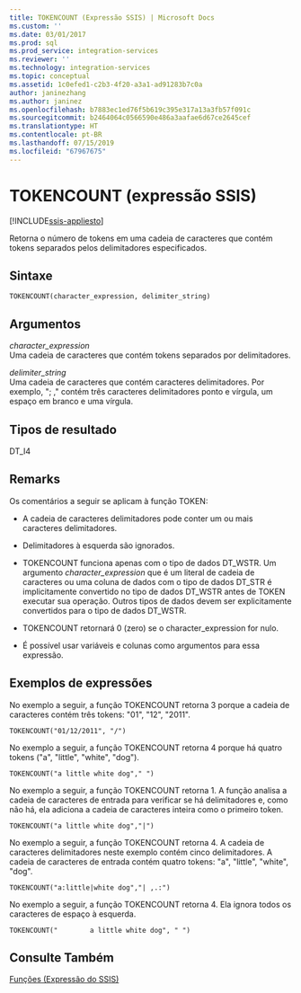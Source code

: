 ```yaml
---
title: TOKENCOUNT (Expressão SSIS) | Microsoft Docs
ms.custom: ''
ms.date: 03/01/2017
ms.prod: sql
ms.prod_service: integration-services
ms.reviewer: ''
ms.technology: integration-services
ms.topic: conceptual
ms.assetid: 1c0efed1-c2b3-4f20-a3a1-ad91283b7c0a
author: janinezhang
ms.author: janinez
ms.openlocfilehash: b7883ec1ed76f5b619c395e317a13a3fb57f091c
ms.sourcegitcommit: b2464064c0566590e486a3aafae6d67ce2645cef
ms.translationtype: HT
ms.contentlocale: pt-BR
ms.lasthandoff: 07/15/2019
ms.locfileid: "67967675"
---
```

# <a name="tokencount-ssis-expression"></a>TOKENCOUNT (expressão SSIS)

[!INCLUDE[ssis-appliesto](../../includes/ssis-appliesto-ssvrpluslinux-asdb-asdw-xxx.md)]


  Retorna o número de tokens em uma cadeia de caracteres que contém tokens separados pelos delimitadores especificados.  
  
## <a name="syntax"></a>Sintaxe  
  
```  
TOKENCOUNT(character_expression, delimiter_string)  
```  
  
## <a name="arguments"></a>Argumentos  
 *character_expression*  
 Uma cadeia de caracteres que contém tokens separados por delimitadores.  
  
 *delimiter_string*  
 Uma cadeia de caracteres que contém caracteres delimitadores. Por exemplo, "; ," contém três caracteres delimitadores ponto e vírgula, um espaço em branco e uma vírgula.  
  
## <a name="result-types"></a>Tipos de resultado  
 DT_I4  
  
## <a name="remarks"></a>Remarks  
 Os comentários a seguir se aplicam à função TOKEN:  
  
-   A cadeia de caracteres delimitadores pode conter um ou mais caracteres delimitadores.  
  
-   Delimitadores à esquerda são ignorados.  
  
-   TOKENCOUNT funciona apenas com o tipo de dados DT_WSTR. Um argumento *character_expression* que é um literal de cadeia de caracteres ou uma coluna de dados com o tipo de dados DT_STR é implicitamente convertido no tipo de dados DT_WSTR antes de TOKEN executar sua operação. Outros tipos de dados devem ser explicitamente convertidos para o tipo de dados DT_WSTR.  
  
-   TOKENCOUNT retornará 0 (zero) se o character_expression for nulo.  
  
-   É possível usar variáveis e colunas como argumentos para essa expressão.  
  
## <a name="expression-examples"></a>Exemplos de expressões  
 No exemplo a seguir, a função TOKENCOUNT retorna 3 porque a cadeia de caracteres contém três tokens: "01", "12", "2011".  
  
```  
TOKENCOUNT("01/12/2011", "/")  
```  
  
 No exemplo a seguir, a função TOKENCOUNT retorna 4 porque há quatro tokens ("a", "little", "white", "dog").  
  
```  
TOKENCOUNT("a little white dog"," ")  
```  
  
 No exemplo a seguir, a função TOKENCOUNT retorna 1. A função analisa a cadeia de caracteres de entrada para verificar se há delimitadores e, como não há, ela adiciona a cadeia de caracteres inteira como o primeiro token.  
  
```  
TOKENCOUNT("a little white dog","|")  
```  
  
 No exemplo a seguir, a função TOKENCOUNT retorna 4. A cadeia de caracteres delimitadores neste exemplo contém cinco delimitadores. A cadeia de caracteres de entrada contém quatro tokens: "a", "little", "white", "dog".  
  
```  
TOKENCOUNT("a:little|white dog","| ,.:")  
```  
  
 No exemplo a seguir, a função TOKENCOUNT retorna 4. Ela ignora todos os caracteres de espaço à esquerda.  
  
```  
TOKENCOUNT("        a little white dog", " ")  
```  
  
## <a name="see-also"></a>Consulte Também  
 [Funções &#40;Expressão do SSIS&#41;](../../integration-services/expressions/functions-ssis-expression.md)  
  
  
